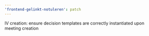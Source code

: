 ```yaml
---
'frontend-gelinkt-notuleren': patch
---
```


IV creation: ensure decision templates are correctly instantiated upon meeting creation
